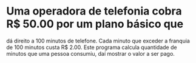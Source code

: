 # Uma operadora de telefonia cobra R$ 50.00 por um plano básico que
dá direito a 100 minutos de telefone. Cada minuto que exceder a
franquia de 100 minutos custa R$ 2.00. Este programa calcula
quantidade de minutos que uma pessoa consumiu, daí mostrar o valor
a ser pago.
 
